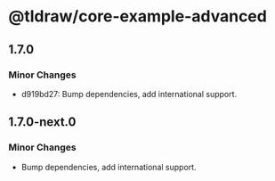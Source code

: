 # @tldraw/core-example-advanced

## 1.7.0

### Minor Changes

- d919bd27: Bump dependencies, add international support.

## 1.7.0-next.0

### Minor Changes

- Bump dependencies, add international support.
